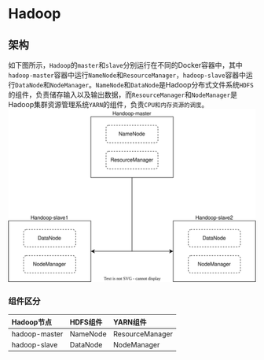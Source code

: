 # Hadoop
## 架构
如下图所示，`Hadoop`的`master`和`slave`分别运行在不同的Docker容器中，其中`hadoop-master`容器中运行`NameNode`和`ResourceManager`，`hadoop-slave`容器中运行`DataNode`和`NodeManager`。`NameNode`和`DataNode`是Hadoop分布式文件系统`HDFS`的组件，负责储存输入以及输出数据，而`ResourceManager`和`NodeManager`是Hadoop集群资源管理系统`YARN`的组件，负责`CPU和内存资源的调度`。  
![hadoop](/images/hadoop.drawio.svg)  
  
### 组件区分
|Hadoop节点|HDFS组件|YARN组件|
|:----|:----|:----|
|hadoop-master|NameNode|ResourceManager|
|hadoop-slave|DataNode|NodeManager|
